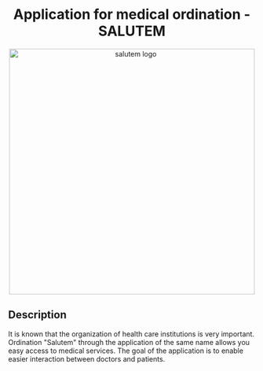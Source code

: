 

<div align="center">
  
# Application for medical ordination - SALUTEM 
  
</div>
<p align="center">
<img src="https://user-images.githubusercontent.com/73299629/127243084-ccdd65b3-3d0b-4e94-a3b2-ca77db5e4aa0.png" width="500" alt="salutem logo"/>

</p>

## Description
It is known that the organization of health care institutions is very important. Ordination "Salutem" through the application of the same name allows you easy access to medical services. The goal of the application is to enable easier interaction between doctors and patients. 
